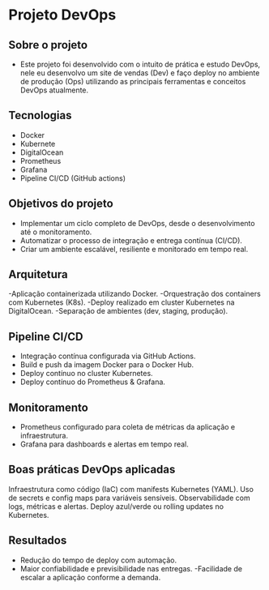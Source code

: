 # Projeto DevOps

## Sobre o projeto
- Este projeto foi desenvolvido com o intuito de prática e estudo DevOps, nele eu desenvolvo um site de vendas (Dev) e faço deploy no ambiente de produção (Ops) utilizando as principais ferramentas e conceitos DevOps atualmente.

## Tecnologias
- Docker
- Kubernete
- DigitalOcean
- Prometheus
- Grafana
- Pipeline CI/CD (GitHub actions)

## Objetivos do projeto
- Implementar um ciclo completo de DevOps, desde o desenvolvimento até o monitoramento.
- Automatizar o processo de integração e entrega contínua (CI/CD).
- Criar um ambiente escalável, resiliente e monitorado em tempo real.

## Arquitetura
-Aplicação containerizada utilizando Docker.
-Orquestração dos containers com Kubernetes (K8s).
-Deploy realizado em cluster Kubernetes na DigitalOcean.
-Separação de ambientes (dev, staging, produção).

## Pipeline CI/CD
- Integração contínua configurada via GitHub Actions.
- Build e push da imagem Docker para o Docker Hub.
- Deploy contínuo no cluster Kubernetes.
- Deploy contínuo do Prometheus & Grafana.

## Monitoramento
- Prometheus configurado para coleta de métricas da aplicação e infraestrutura.
- Grafana para dashboards e alertas em tempo real.

## Boas práticas DevOps aplicadas
Infraestrutura como código (IaC) com manifests Kubernetes (YAML).
Uso de secrets e config maps para variáveis sensíveis.
Observabilidade com logs, métricas e alertas.
Deploy azul/verde ou rolling updates no Kubernetes.

## Resultados
- Redução do tempo de deploy com automação.
- Maior confiabilidade e previsibilidade nas entregas.
-Facilidade de escalar a aplicação conforme a demanda.


